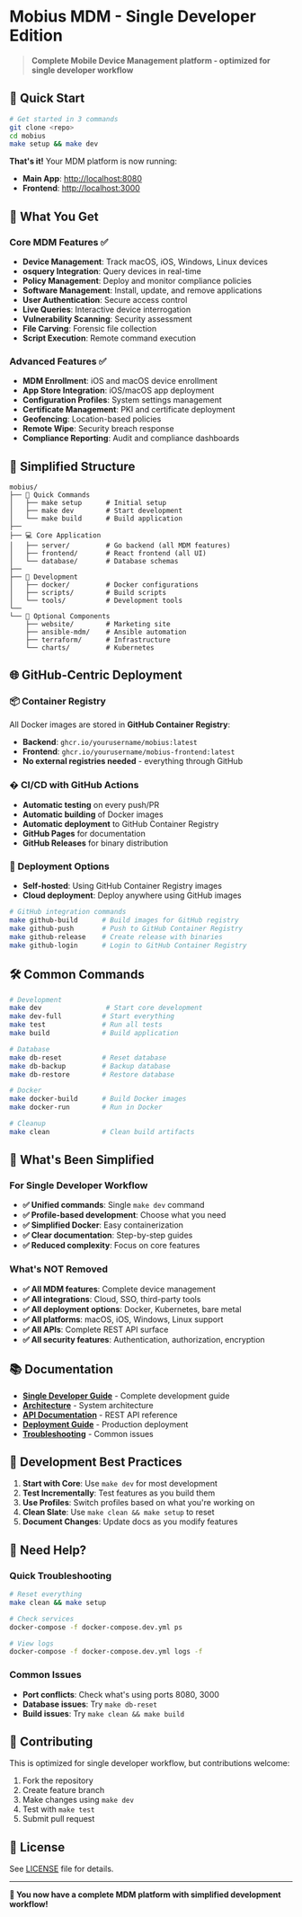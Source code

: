 # Mobius MDM - Single Developer Edition

> **Complete Mobile Device Management platform - optimized for single developer workflow**

## 🚀 Quick Start

```bash
# Get started in 3 commands
git clone <repo>
cd mobius
make setup && make dev
```

**That's it!** Your MDM platform is now running:
- **Main App**: <http://localhost:8080>
- **Frontend**: <http://localhost:3000>

## 🎯 What You Get

### Core MDM Features ✅
- **Device Management**: Track macOS, iOS, Windows, Linux devices
- **osquery Integration**: Query devices in real-time
- **Policy Management**: Deploy and monitor compliance policies
- **Software Management**: Install, update, and remove applications
- **User Authentication**: Secure access control
- **Live Queries**: Interactive device interrogation
- **Vulnerability Scanning**: Security assessment
- **File Carving**: Forensic file collection
- **Script Execution**: Remote command execution

### Advanced Features ✅
- **MDM Enrollment**: iOS and macOS device enrollment
- **App Store Integration**: iOS/macOS app deployment
- **Configuration Profiles**: System settings management
- **Certificate Management**: PKI and certificate deployment
- **Geofencing**: Location-based policies
- **Remote Wipe**: Security breach response
- **Compliance Reporting**: Audit and compliance dashboards

## 📁 Simplified Structure

```
mobius/
├── 🔧 Quick Commands
│   ├── make setup      # Initial setup
│   ├── make dev        # Start development
│   └── make build      # Build application
├── 
├── 💻 Core Application
│   ├── server/         # Go backend (all MDM features)
│   ├── frontend/       # React frontend (all UI)
│   └── database/       # Database schemas
├── 
├── 🧪 Development
│   ├── docker/         # Docker configurations
│   ├── scripts/        # Build scripts
│   └── tools/          # Development tools
└── 
└── 🎨 Optional Components
    ├── website/        # Marketing site
    ├── ansible-mdm/    # Ansible automation
    ├── terraform/      # Infrastructure
    └── charts/         # Kubernetes
```

## 🌐 GitHub-Centric Deployment

### 📦 Container Registry
All Docker images are stored in **GitHub Container Registry**:
- **Backend**: `ghcr.io/yourusername/mobius:latest`
- **Frontend**: `ghcr.io/yourusername/mobius-frontend:latest`
- **No external registries needed** - everything through GitHub

### � CI/CD with GitHub Actions
- **Automatic testing** on every push/PR
- **Automatic building** of Docker images
- **Automatic deployment** to GitHub Container Registry
- **GitHub Pages** for documentation
- **GitHub Releases** for binary distribution

### 🚀 Deployment Options
- **Self-hosted**: Using GitHub Container Registry images
- **Cloud deployment**: Deploy anywhere using GitHub images

```bash
# GitHub integration commands
make github-build      # Build images for GitHub registry
make github-push       # Push to GitHub Container Registry
make github-release    # Create release with binaries
make github-login      # Login to GitHub Container Registry
```

## 🛠️ Common Commands

```bash
# Development
make dev                # Start core development
make dev-full          # Start everything
make test              # Run all tests
make build             # Build application

# Database
make db-reset          # Reset database
make db-backup         # Backup database
make db-restore        # Restore database

# Docker
make docker-build      # Build Docker images
make docker-run        # Run in Docker

# Cleanup
make clean             # Clean build artifacts
```

## 🎨 What's Been Simplified

### For Single Developer Workflow
- **✅ Unified commands**: Single `make dev` command
- **✅ Profile-based development**: Choose what you need
- **✅ Simplified Docker**: Easy containerization
- **✅ Clear documentation**: Step-by-step guides
- **✅ Reduced complexity**: Focus on core features

### What's NOT Removed
- **✅ All MDM features**: Complete device management
- **✅ All integrations**: Cloud, SSO, third-party tools
- **✅ All deployment options**: Docker, Kubernetes, bare metal
- **✅ All platforms**: macOS, iOS, Windows, Linux support
- **✅ All APIs**: Complete REST API surface
- **✅ All security features**: Authentication, authorization, encryption

## 📚 Documentation

- **[Single Developer Guide](docs/single-developer-guide.md)** - Complete development guide
- **[Architecture](docs/architecture.md)** - System architecture
- **[API Documentation](docs/api.md)** - REST API reference
- **[Deployment Guide](docs/deployment.md)** - Production deployment
- **[Troubleshooting](docs/troubleshooting.md)** - Common issues

## 🎯 Development Best Practices

1. **Start with Core**: Use `make dev` for most development
2. **Test Incrementally**: Test features as you build them
3. **Use Profiles**: Switch profiles based on what you're working on
4. **Clean Slate**: Use `make clean && make setup` to reset
5. **Document Changes**: Update docs as you modify features

## 🚨 Need Help?

### Quick Troubleshooting
```bash
# Reset everything
make clean && make setup

# Check services
docker-compose -f docker-compose.dev.yml ps

# View logs
docker-compose -f docker-compose.dev.yml logs -f
```

### Common Issues
- **Port conflicts**: Check what's using ports 8080, 3000
- **Database issues**: Try `make db-reset`
- **Build issues**: Try `make clean && make build`

## 🤝 Contributing

This is optimized for single developer workflow, but contributions welcome:

1. Fork the repository
2. Create feature branch
3. Make changes using `make dev`
4. Test with `make test`
5. Submit pull request

## 📄 License

See [LICENSE](LICENSE) file for details.

---

**🎉 You now have a complete MDM platform with simplified development workflow!**
